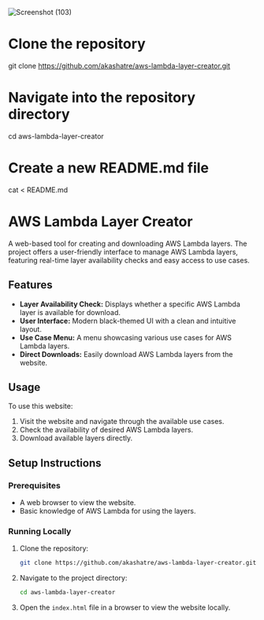 
![Screenshot (103)](https://github.com/user-attachments/assets/998222f3-2118-4387-9864-69e9395c6f2d)
# Clone the repository
git clone https://github.com/akashatre/aws-lambda-layer-creator.git

# Navigate into the repository directory
cd aws-lambda-layer-creator

# Create a new README.md file
cat <<EOL > README.md
# AWS Lambda Layer Creator

A web-based tool for creating and downloading AWS Lambda layers. The project offers a user-friendly interface to manage AWS Lambda layers, featuring real-time layer availability checks and easy access to use cases.

## Features
- **Layer Availability Check:** Displays whether a specific AWS Lambda layer is available for download.
- **User Interface:** Modern black-themed UI with a clean and intuitive layout.
- **Use Case Menu:** A menu showcasing various use cases for AWS Lambda layers.
- **Direct Downloads:** Easily download AWS Lambda layers from the website.
  
## Usage
To use this website:
1. Visit the website and navigate through the available use cases.
2. Check the availability of desired AWS Lambda layers.
3. Download available layers directly.

## Setup Instructions

### Prerequisites
- A web browser to view the website.
- Basic knowledge of AWS Lambda for using the layers.

### Running Locally
1. Clone the repository:
   ```bash
   git clone https://github.com/akashatre/aws-lambda-layer-creator.git
2. Navigate to the project directory:
   ```bash
   cd aws-lambda-layer-creator
3. Open the `index.html` file in a browser to view the website locally.
   
